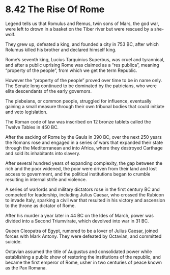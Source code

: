# 8.42 The Rise Of Rome

Legend tells us that Romulus and Remus, twin sons of Mars, the god war, were left to drown in a basket on the Tiber river but were rescued by a she-wolf.

They grew up, defeated a king, and founded a city in 753 BC, after which Rolumus killed his brother and declared himself king.

Rome’s seventh king, Lucius Tarquinius Superbus, was cruel and tyrannical, and after a public uprising Rome was claimed as a “res publica”, meaning “property of the people”, from which we get the term Republic.

However the “property of the people” proved over time to be in name only. The Senate long continued to be dominated by the patricians, who were elite descendants of the early governors.

The plebeians, or common people, struggled for influence, eventually gaining a small measure through their own tribunal bodies that could initiate and veto legislation.

The Roman code of law was inscribed on 12 bronze tablets called the Twelve Tables in 450 BC.

After the sacking of Rome by the Gauls in 390 BC, over the next 250 years the Romans rose and engaged in a series of wars that expanded their state through the Mediterranean and into Africa, where they destroyed Carthage and sold its inhabitants into slavery.

After several hundred years of expanding complexity, the gap between the rich and the poor widened, the poor were driven from their land and lost access to government, and the political institutions began to crumble resulting in internal strife and violence.

A series of warlords and military dictators rose in the first century BC and competed for leadership, including Julius Caesar, who crossed the Rubicon to invade Italy, sparking a civil war that resulted in his victory and ascension to the throne as dictator of Rome.

After his murder a year later in 44 BC on the Ides of March, power was divided into a Second Triumvirate, which devolved into war in 31 BC.

Queen Cleopatra of Egypt, rumored to be a lover of Julius Caesar, joined forces with Mark Antony. They were defeated by Octavian, and committed suicide.

Octavian assumed the title of Augustus and consolidated power while establishing a public show of restoring the institutions of the republic, and became the first emperor of Rome, usher in two centuries of peace known as the Pax Romana.

